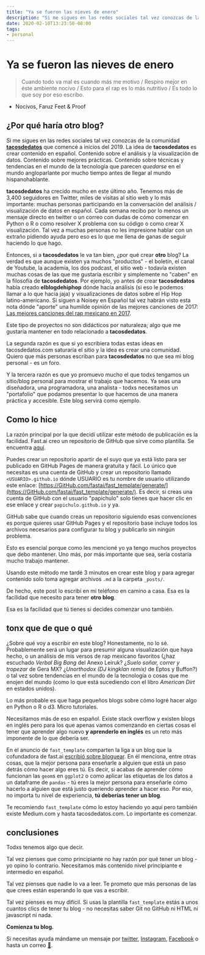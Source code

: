 ```yaml
---
title: "Ya se fueron las nieves de enero"
description: "Si me sigues en las redes sociales tal vez conozcas de la comunidad tacosdedatos que comencé a inicios del 2019. La idea de tacosdedatos es crear contenido en español. Contenido sobre el análisis y la visualización de datos. Contenido sobre mejores prácticas. Contenido sobre técnicas y tendencias en el mundo de la tecnología que parecen quedarse en el mundo angloparlante por mucho tiempo antes de llegar al mundo hispanohablante."
date: 2020-02-10T13:23:50-08:00
tags: 
- personal
---
```


# Ya se fueron las nieves de enero

> Cuando todo va mal es cuando más me motivo / Respiro mejor en éste ambiente nocivo / Esto para el rap es lo más nutritivo / Es todo lo que soy por eso escribo.
- Nocivos, Faruz Feet & Proof

## ¿Por qué haría otro blog?
Si me sigues en las redes sociales tal vez conozcas de la comunidad [**tacosdedatos**](https://tacosdedatos.com/) que comencé a inicios del 2019. La idea de **tacosdedatos** es crear contenido en español. Contenido sobre el análisis y la visualización de datos. Contenido sobre mejores prácticas. Contenido sobre técnicas y tendencias en el mundo de la tecnología que parecen _quedarse_ en el mundo angloparlante por mucho tiempo antes de llegar al mundo hispanohablante. 

**tacosdedatos** ha crecido mucho en este último año. Tenemos más de 3,400 seguidores en Twitter, miles de visitas al sitio web y lo más importante: muchas personas participando en la conversación del análisis / visualización de datos en español. Cada semana recibo por lo menos un mensaje directo en twitter o un correo con dudas de cómo comenzar en Python o R o como resolver X problema con su código o como crear X visualización. 
Tal vez a muchas personas no les impresione hablar con un extraño pidiendo ayuda pero eso es lo que me llena de ganas de seguir haciendo lo que hago. 

Entonces, si a **tacosdedatos** le va tan bien, ¿por qué crear **otro** blog?
La verdad es que aunque existen ya muchos "productos" - el boletín, el canal de Youtube, la academia, los dos podcast, el sitio web - todavía existen muchas cosas de las que me gustaría escribir y simplemente no "caben" en la filosofía de **tacosdedatos**. Por ejemplo, yo antes de crear **tacosdedatos** había creado **elblogdehiphop** dónde hacía análisis (si eso le podemos llamar a lo que hacía jaja) y visualizaciones de datos sobre el Hip Hop latino-americano. Si siguen a Noisey en Español tal vez habrán visto esta nota dónde "aporte" una humilde opinión de las mejores canciones de 2017: [Las mejores canciones del rap mexicano en 2017](https://www.vice.com/es_latam/article/7xebvy/las-mejores-canciones-del-rap-mexicano-en-2017). 

Este tipo de proyectos no son didácticos por naturaleza; algo que me gustaría mantener en todo relacionado a **tacosdedatos**. 

La segunda razón es que si yo escribiera todas estas ideas en tacosdedatos.com saturaría el sitio y la idea es crear una comunidad. Quiero que más personas escriban para **tacosdedatos** no que sea mi blog personal - es un foro. 

Y la tercera razón es que yo promuevo mucho el que todxs tengamos un sitio/blog personal para mostrar el trabajo que hacemos. Ya seas una diseñadora, una programadora, una analista - todxs necesitamos un "portafolio" que podamos presentar lo que hacemos de una manera práctica y accesible. Este blog servirá como ejemplo. 

## Como lo hice
La razón principal por la que decidí utilizar este método de publicación es la facilidad. Fast.ai creo un repositorio de GitHub que sirve como plantilla. Se encuentra [aquí](https://GitHub.com/fastai/fast_template/). 

Puedes crear un repositorio apartir de el suyo que ya está listo para ser publicado en GitHub Pages de manera gratuita y fácil. Lo único que necesitas es una cuenta de GitHub y crear un repositorio llamado `<USUARIO>.github.io` dónde USUARIO es tu nombre de usuario utilizando este enlace: [https://GitHub.com/fastai/fast_template/generate/](https://GitHub.com/fastai/fast_template/generate/). Es decir, si creas una cuenta de GitHub con el usuario "papichulo" solo tienes que hacer clic en ese enlace y crear `papichulo.github.io` y ya. 

GitHub sabe que cuando creas un repositorio siguiendo esas convenciones es porque quieres usar GitHub Pages y el repositorio base incluye todos los archivos necesarios para configurar tu blog y publicarlo sin ningún problema. 

Esto es esencial porque como les mencioné yo ya tengo muchos proyectos que debo mantener. Uno más, por más importante que sea, sería costaría mucho trabajo mantener. 

Usando este método me tardé 3 minutos en crear este blog y para agregar contenido solo toma agregar archivos `.md` a la carpeta `_posts/`. 

De hecho, este post lo escribí en mi teléfono en camino a casa. Esa es la facilidad que necesito para tener **otro blog**. 

Esa es la facilidad que tú tienes si decides comenzar uno también. 

## tonx que de que o qué
¿Sobre qué voy a escribir en este blog? Honestamente, no lo sé. Probablemente será un lugar para presumir alguna visualización que haya hecho, o un análisis de mis versos de rap mexicano favoritos (¿haz escuchado _Verbal Big Bang_ del Anexo Leiruk? ¿_Suelo soñar, correr y tropezar_ de Gera MX? ¿_Unorthodox (DJ kingklan remix)_ de Eptos y Buffon?) o tal vez sobre tendencias en el mundo de la tecnología o cosas que me enojen del mundo (como lo que está sucediendo con el libro _American Dirt_ en estados unidos). 

Lo más probable es que haga pequeños blogs sobre cómo logré hacer algo en Python o R o d3. Micro tutoriales.

Necesitamos más de eso en español. Existe stack overflow y existen blogs en inglés pero para los que apenas vamos comenzando en ciertas cosas el tener que aprender algo nuevo **y aprenderlo en inglés** es un reto más imponente de lo que debería ser. 

En el anuncio de `fast_template` comparten la liga a un blog que la cofundadora de fast.ai [escribió sobre bloguear](https://link.medium.com/LXzO65xIY3). En él menciona, entre otras cosas, que la mejor persona para enseñarle a alguien que está un paso detrás cómo hacer algo eres tú. Es decir, si acabas de aprender cómo funcionan las `geom`s en `ggplot2` o como aplicar las etiquetas de los datos a un dataframe de `pandas` - tú eres la mejor persona para enseñarle cómo hacerlo a alguien que está justo queriendo aprender a hacer eso. Por eso, no importa tu nivel de experiencia, **tú deberías tener un blog**. 

Te recomiendo `fast_template` cómo lo estoy haciendo yo aquí pero también existe Medium.com y hasta tacosdedatos.com. Lo importante es comenzar. 

## conclusiones
Todxs tenemos algo que decir. 

Tal vez pienses que como principiante no hay razón por qué tener un blog - yo opino lo contrario. Necesitamos más contenido nivel principiante e intermedio en español. 

Tal vez pienses que nadie lo va a leer. Te prometo que más personas de las que crees están esperando lo que vas a escribir. 

Tal vez pienses es muy difícil. Si usas la plantilla `fast_template` estás a unos cuantos clics de tener tu blog - no necesitas saber Git no GitHub ni HTML ni javascript ni nada. 

**Comienza tu blog.**

Si necesitas ayuda mándame un mensaje por [twitter](https://twitter.com/tacosdedatos), [Instagram](https://Instagram.com/tacosdedatos), [Facebook](https://Facebook.com/tacosdedatos) o hasta un correo [📨](mailto:chekos@tacosdedatos.com). 
